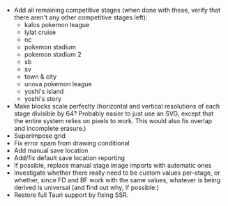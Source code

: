 - Add all remaining competitive stages (when done with these, verify that
    there aren't any other competitive stages left):
    - kalos pokemon league
    - lylat cruise
    - nc
    - pokemon stadium
    - pokemon stadium 2
    - sb
    - sv
    - town & city
    - unova pokemon league
    - yoshi's island
    - yoshi's story
- Make blocks scale perfectly (horizontal and vertical resolutions
    of each stage divisible by 64? Probably easier to just use an SVG,
    except that the entire system relies on pixels to work. This would
    also fix overlap and incomplete erasure.)
- Superimpose grid
- Fix error spam from drawing conditional
- Add manual save location
- Add/fix default save location reporting
- If possible, replace manual stage image imports with automatic ones
- Investigate whether there really need to be custom values
    per-stage, or whether, since FD and BF work with the
    same values, whatever is being derived is universal (and
    find out why, if possible.)
- Restore full Tauri support by fixing SSR.